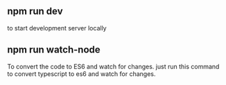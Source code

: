 ## npm run dev
to start  development server locally

## npm run watch-node
To convert the code to ES6 and watch for changes. just run this command to convert typescript to es6 and watch for changes.